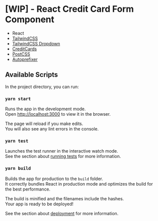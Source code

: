 # [WIP] - React Credit Card Form Component

- React
- [TailwindCSS](https://github.com/tailwindlabs/tailwindcss)
- [TailwindCSS Dropdown](https://github.com/estevanmaito/tailwindcss-dropdown)
- [CreditCards](https://github.com/bendrucker/creditcards)
- [PostCSS](https://github.com/postcss/postcss)
- [Autoprefixer](https://github.com/postcss/autoprefixer)

## Available Scripts

In the project directory, you can run:

### `yarn start`

Runs the app in the development mode.\
Open [http://localhost:3000](http://localhost:3000) to view it in the browser.

The page will reload if you make edits.\
You will also see any lint errors in the console.

### `yarn test`

Launches the test runner in the interactive watch mode.\
See the section about [running tests](https://facebook.github.io/create-react-app/docs/running-tests) for more information.

### `yarn build`

Builds the app for production to the `build` folder.\
It correctly bundles React in production mode and optimizes the build for the best performance.

The build is minified and the filenames include the hashes.\
Your app is ready to be deployed!

See the section about [deployment](https://facebook.github.io/create-react-app/docs/deployment) for more information.

